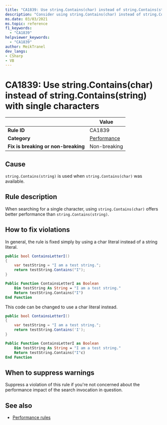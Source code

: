 ```yaml
---
title: "CA1839: Use string.Contains(char) instead of string.Contains(string) with single characters"
description: "Consider using string.Contains(char) instead of string.Contains(string) when searching for a single character"
ms.date: 03/03/2021
ms.topic: reference
f1_keywords:
  - "CA1839"
helpviewer_keywords:
  - "CA1839"
author: MeikTranel
dev_langs:
- CSharp
- VB
---
```


# CA1839: Use string.Contains(char) instead of string.Contains(string) with single characters

| | Value |
|-|-|
| **Rule ID** |CA1839|
| **Category** |[Performance](performance-warnings.md)|
| **Fix is breaking or non-breaking** |Non-breaking|

## Cause

`string.Contains(string)` is used when `string.Contains(char)` was available.

## Rule description

When searching for a single character, using `string.Contains(char)` offers better performance than `string.Contains(string)`.

## How to fix violations

In general, the rule is fixed simply by using a char literal instead of a string literal.

```csharp
public bool ContainsLetterI()
{
    var testString = "I am a test string.";
    return testString.Contains("I");
}
```

```vb
Public Function ContainsLetterI as Boolean
    Dim testString As String = "I am a test string."
    Return testString.Contains("I")
End Function
```

This code can be changed to use a char literal instead.

```csharp
public bool ContainsLetterI()
{
    var testString = "I am a test string.";
    return testString.Contains('I');
}
```

```vb
Public Function ContainsLetterI as Boolean
    Dim testString As String = "I am a test string."
    Return testString.Contains("I"c)
End Function
```

## When to suppress warnings

Suppress a violation of this rule if you're not concerned about the performance impact of the search invocation in question.

## See also

- [Performance rules](performance-warnings.md)
